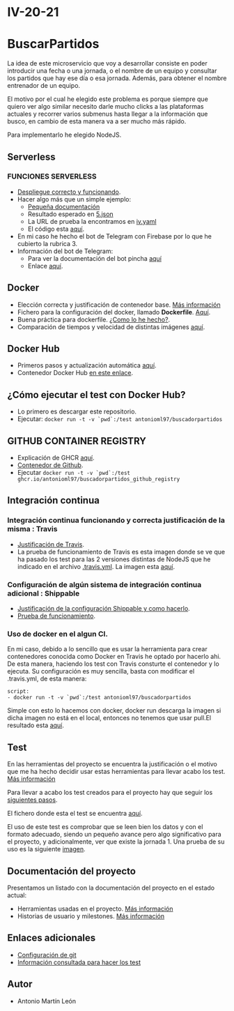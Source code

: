 # IV-20-21
# BuscarPartidos

La idea de este microservicio que voy a desarrollar consiste en poder introducir una fecha o una jornada, o el nombre de un equipo y consultar los partidos que hay ese día o esa jornada. Además, para obtener el nombre entrenador de un equipo.

El motivo por el cual he elegido este problema es porque siempre que quiero ver algo similar necesito darle mucho clicks a las plataformas actuales y recorrer varios submenus hasta llegar a la información que busco, en cambio de esta manera va a ser mucho más rápido.

Para implementarlo he elegido NodeJS.

## Serverless
### FUNCIONES SERVERLESS
- [Despliegue correcto y funcionando](https://github.com/antonioml97/BuscadorPartidos/blob/master/docs/ConexionGitbVercel.md).
- Hacer algo más que un simple ejemplo:
    - [Pequeña documentación](https://github.com/antonioml97/BuscadorPartidos/blob/master/docs/M%C3%A1sQueUnEjemplo.md)
    - Resultado esperado en [5.json](https://github.com/antonioml97/BuscadorPartidos/blob/master/5.json)
    - La URL de prueba la encontramos en [iv.yaml](https://github.com/antonioml97/BuscadorPartidos/blob/master/iv.yaml)
    - El código esta [aquí](buscarEstadio.js).
- En mi caso he hecho el bot de Telegram con Firebase por lo que he cubierto la rubrica 3.
- Información del bot de Telegram:
    - Para ver la documentación del bot pincha [aquí](https://github.com/antonioml97/BuscadorPartidos/blob/master/docs/Bot.md)
    - Enlace [aquí](https://t.me/buscador_partidos_bot). 



## Docker
- Elección correcta y justificación de contenedor base. [Más información](https://github.com/antonioml97/BuscadorPartidos/blob/master/docs/DockerJustificacion.md)
- Fichero para la configuración del docker, llamado **Dockerfile**. [Aquí](https://github.com/antonioml97/BuscadorPartidos/blob/master/Dockerfile).
- Buena práctica para dockerfile. [¿Como lo he hecho?](https://github.com/antonioml97/BuscadorPartidos/blob/master/docs/BuenasPracticasContenedor.md).
- Comparación de tiempos y velocidad de distintas imágenes [aquí](https://github.com/antonioml97/BuscadorPartidos/blob/master/docs/ComparacionImagenes.md).

## Docker Hub
- Primeros pasos y actualización automática [aquí](https://github.com/antonioml97/BuscadorPartidos/blob/master/docs/DockerHub.md).
- Contenedor Docker Hub [en este enlace](https://hub.docker.com/r/antonioml97/buscadorpartidos).

## ¿Cómo ejecutar el test con Docker Hub?
- Lo primero es descargar este repositorio.
- Ejecutar: ```docker run -t -v `pwd`:/test antonioml97/buscadorpartidos ```

## GITHUB CONTAINER REGISTRY
- Explicación de GHCR [aquí](https://github.com/antonioml97/BuscadorPartidos/blob/master/docs/Github-Container-Registry.md).
- [Contenedor de Github](https://github.com/users/antonioml97/packages/container/package/buscadorpartidos).
- Ejecutar 
```docker run -t -v `pwd`:/test ghcr.io/antonioml97/buscadorpartidos_github_registry ```

## Integración continua 
### Integración continua funcionando y correcta justificación de la misma : Travis
- [Justificación de Travis](https://github.com/antonioml97/BuscadorPartidos/blob/master/docs/JustifacionTravis.md).
- La prueba de funcionamiento de Travis es esta imagen donde se ve que ha pasado los test para las 2 versiones distintas de NodeJS que he indicado en el archivo [.travis.yml](https://github.com/antonioml97/BuscadorPartidos/blob/master/.travis.yml). La imagen esta [aquí](https://github.com/antonioml97/BuscadorPartidos/blob/master/docs/img/PruebaTravis.png).
### Configuración de algún sistema de integración continua adicional : Shippable
- [Justificación de la configuración Shippable y como hacerlo](https://github.com/antonioml97/BuscadorPartidos/blob/master/docs/ConfigurarShippable.md).
- [Prueba de funcionamiento](https://github.com/antonioml97/BuscadorPartidos/blob/master/docs/img/shipabble_ok.png).
### Uso de docker en el algun CI.
En mi caso, debido a lo sencillo que es usar la herramienta para crear contenedores conocida como Docker en Travis he optado por hacerlo ahi. De esta manera, haciendo los test con Travis consturte el contenedor y lo ejecuta. Su configuración es muy sencilla, basta con modificar el .travis.yml, de esta manera:
```
script:
- docker run -t -v `pwd`:/test antonioml97/buscadorpartidos
```
Simple con esto lo hacemos con docker, docker run descarga la imagen si dicha imagen no está en el local, entonces no tenemos que usar pull.El resultado esta [aquí](https://github.com/antonioml97/BuscadorPartidos/blob/master/docs/img/Travis-Docker.png).

## Test
En las herramientas del proyecto se encuentra la justificación o el motivo que me ha hecho decidir usar estas herramientas para llevar acabo los test. [Más información](https://github.com/antonioml97/IV-20-21/blob/master/docs/Herramientas.md)

Para llevar a acabo los test creados para el proyecto hay que seguir los [siguientes pasos](https://github.com/antonioml97/IV-20-21/blob/master/docs/PasosTest.md).

El fichero donde esta el test se encuentra [aquí](https://github.com/antonioml97/IV-20-21/blob/master/test/testChai.js).

El uso de este test es comprobar que se leen bien los datos y con el formato adecuado, siendo un pequeño avance pero algo significativo para el proyecto, y adicionalmente, ver que existe la jornada 1. Una prueba de su uso es la siguiente [imagen](https://github.com/antonioml97/BuscadorPartidos/blob/master/docs/img/testFinal.png).
## Documentación del proyecto
Presentamos un listado con la documentación del proyecto en el estado actual:
- Herramientas usadas en el proyecto. [Más información](https://github.com/antonioml97/BuscadorPartidos/blob/master/docs/Herramientas.md)
- Historias de usuario y milestones. [Más información](https://github.com/antonioml97/BuscadorPartidos/blob/master/docs/HistoriasDeUsuario.md)

## Enlaces adicionales
- [Configuración de git](https://github.com/antonioml97/BuscadorPartidos/blob/master/docs/configGit.md)
- [Información consultada para hacer los test](https://www.paradigmadigital.com/dev/testeando-javascript-mocha-chai/)

## Autor
- Antonio Martín León
